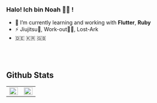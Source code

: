
### Halo! Ich bin Noah 👋🏻 !

- 🌱 I’m currently learning and working with **Flutter**, **Ruby**
- ⚡ Jiujitsu🥋, Work-out💪🏻, Lost-Ark 
- 🇩🇪 🇰🇷 🇬🇧


<br>

<br>


## Github Stats  
<table><tr><td valign="top" width="50%">

<img src="https://github-readme-stats.vercel.app/api?username=mrnoah9706&show_icons=true&count_private=true&hide_border=true" align="left" style="width: 100%" />

</td><td valign="top" width="50%">

<img src="https://github-readme-stats.vercel.app/api/top-langs/?username=mrnoah9706&hide_border=true&layout=compact" align="left" style="width: 100%" />

</td></tr></table>  
